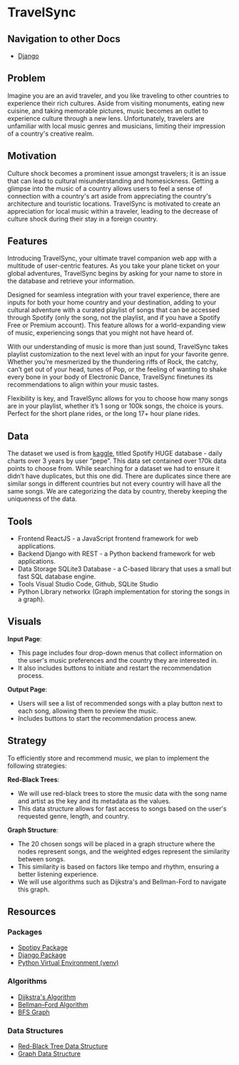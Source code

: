 # TravelSync

## Navigation to other Docs  
- [Django](Packages%20-%20Examples/Django/README_Django.md)

## Problem
Imagine you are an avid traveler, and you like traveling to other countries to experience their rich cultures. Aside from visiting monuments, eating new cuisine, and taking memorable pictures, music becomes an outlet to experience culture through a new lens. Unfortunately, travelers are unfamiliar with local music genres and musicians, limiting their impression of a country's creative realm.

## Motivation
Culture shock becomes a prominent issue amongst travelers; it is an issue that can lead to cultural misunderstanding and homesickness. Getting a glimpse into the music of a country allows users to feel a sense of connection with a country's art aside from appreciating the country's architecture and touristic locations. TravelSync is motivated to create an appreciation for local music within a traveler, leading to the decrease of culture shock during their stay in a foreign country.

## Features

Introducing TravelSync, your ultimate travel companion web app with a multitude of user-centric features. As you take your plane ticket on your global adventures, TravelSync begins by asking for your name to store in the database and retrieve your information. 

Designed for seamless integration with your travel experience, there are inputs for both your home country and your destination, adding to your cultural adventure with a curated playlist of songs that can be accessed through Spotify (only the song, not the playlist, and if you have a Spotify Free or Premium account). This feature allows for a world-expanding view of music, experiencing songs that you might not have heard of.

With our understanding of music is more than just sound, TravelSync takes playlist customization to the next level with an input for your favorite genre. Whether you’re mesmerized by the thundering riffs of Rock, the catchy, can’t get out of your head, tunes of Pop, or the feeling of wanting to shake every bone in your body of Electronic Dance, TravelSync finetunes its recommendations to align within your music tastes. 

Flexibility is key, and TravelSync allows for you to choose how many songs are in your playlist, whether it’s 1 song or 100k songs, the choice is yours. Perfect for the short plane rides, or the long 17+ hour plane rides. 

## Data
The dataset we used is from [kaggle](https://www.kaggle.com/datasets/pepepython/spotify-huge-database-daily-charts-over-3-years), titled Spotify HUGE database - daily charts over 3 years by user “pepe”. This data set contained over 170k data points to choose from. While searching for a dataset we had to ensure it didn’t have duplicates, but this one did. There are duplicates since there are similar songs in different countries but not every country will have all the same songs. We are categorizing the data by country, thereby keeping the uniqueness of the data. 
 

## Tools
* Frontend ReactJS - a JavaScript frontend framework for web applications.
* Backend Django with REST - a Python backend framework for web applications.
* Data Storage SQLite3 Database - a C-based library that uses a small but fast SQL database engine.
* Tools Visual Studio Code, Github, SQLite Studio
* Python Library networkx (Graph implementation for storing the songs in a graph).
## Visuals

 **Input Page**: 
* This page includes four drop-down menus that collect information on the user's music preferences and the country they are interested in. 
* It also includes buttons to initiate and restart the recommendation process.

 **Output Page**: 
  * Users will see a list of recommended songs with a play button next to each song, allowing them to preview the music. 
  * Includes buttons to start the recommendation process anew.

## Strategy
To efficiently store and recommend music, we plan to implement the following strategies:

 **Red-Black Trees**: 
 * We will use red-black trees to store the music data with the song name and artist as the key and its metadata as the values. 
 * This data structure allows for fast access to songs based on the user's requested genre, length, and country.

 **Graph Structure**: 
 * The 20 chosen songs will be placed in a graph structure where the nodes represent songs, and the weighted edges represent the similarity between songs. 
 * This similarity is based on factors like tempo and rhythm, ensuring a better listening experience. 
 * We will use algorithms such as Dijkstra's and Bellman-Ford to navigate this graph.

## Resources
### Packages
* [Spotipy Package](https://spotipy.readthedocs.io/en/2.22.1/)
* [Django Package](https://docs.djangoproject.com/en/4.2/)
* [Python Virtual Environment (venv)](https://docs.python.org/3/library/venv.html)

### Algorithms
* [Dijkstra's Algorithm](https://www.scaler.com/topics/data-structures/dijkstra-algorithm/)
* [Bellman–Ford Algorithm](https://www.geeksforgeeks.org/bellman-ford-algorithm-dp-23/)
* [BFS Graph](https://www.geeksforgeeks.org/breadth-first-search-or-bfs-for-a-graph/)

### Data Structures
* [Red-Black Tree Data Structure](https://www.geeksforgeeks.org/introduction-to-red-black-tree/)
* [Graph Data Structure](https://www.geeksforgeeks.org/graph-data-structure-and-algorithms/)
